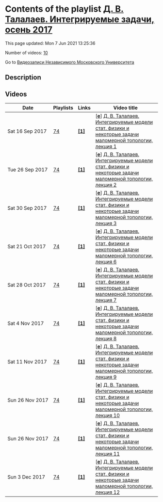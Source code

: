 # Contents of the playlist [Д. В. Талалаев. Интегрируемые задачи, осень 2017](https://www.youtube.com/playlist?list=PLp9ABVh6_x4Erz42Iq-xpEuY5sIU-kwlr)

This page updated: Mon 7 Jun 2021 13:25:36

Number of videos: [10](#videos)

Go to [Видеозаписи Независимого Московского Университета](../README.md)

## Description



## Videos

|Date|Playlists|Links|Video title|
|---|---|---|---|
| Sat&nbsp;16&nbsp;Sep&nbsp;2017 | [74](../playlists/74 "Д. В. Талалаев. Интегрируемые задачи, осень 2017") | [**[1]**](http://ium.mccme.ru/f17/f17-talalaev.html) | [[**e**](https://studio.youtube.com/video/o1SvLwSZ1nc/edit "Edit")] [Д. В. Талалаев. Интегрируемые модели стат. физики и некоторые задачи маломерной топологии, лекция 1](https://www.youtube.com/watch?v=o1SvLwSZ1nc&list=PLp9ABVh6_x4Erz42Iq-xpEuY5sIU-kwlr "Спецкурс совместно с мех-мат МГУ, рекомендуется студентам 4 курса и выше.&#013;14 сентября 2017 г. 17:30, НМУ 304 (Москва, Большой Власьевский пер., 11)&#013;http://ium.mccme.ru/f17/f17-talalaev.html") |
| Tue&nbsp;26&nbsp;Sep&nbsp;2017 | [74](../playlists/74 "Д. В. Талалаев. Интегрируемые задачи, осень 2017") | [**[1]**](http://ium.mccme.ru/f17/f17-talalaev.html) | [[**e**](https://studio.youtube.com/video/uDfjIYwmYIg/edit "Edit")] [Д. В. Талалаев. Интегрируемые модели стат. физики и некоторые задачи маломерной топологии, лекция 2](https://www.youtube.com/watch?v=uDfjIYwmYIg&list=PLp9ABVh6_x4Erz42Iq-xpEuY5sIU-kwlr "Спецкурс совместно с мех-мат МГУ, рекомендуется студентам 4 курса и выше.&#013;21 сентября 2017 г. 17:30, НМУ 304 (Москва, Большой Власьевский пер., 11)&#013;http://ium.mccme.ru/f17/f17-talalaev.html") |
| Sat&nbsp;30&nbsp;Sep&nbsp;2017 | [74](../playlists/74 "Д. В. Талалаев. Интегрируемые задачи, осень 2017") | [**[1]**](http://ium.mccme.ru/f17/f17-talalaev.html) | [[**e**](https://studio.youtube.com/video/zdty7mtNX0Y/edit "Edit")] [Д. В. Талалаев. Интегрируемые модели стат. физики и некоторые задачи маломерной топологии, лекция 3](https://www.youtube.com/watch?v=zdty7mtNX0Y&list=PLp9ABVh6_x4Erz42Iq-xpEuY5sIU-kwlr "Спецкурс совместно с мех-мат МГУ, рекомендуется студентам 4 курса и выше.&#013;28 сентября 2017 г. 17:30, НМУ 304 (Москва, Большой Власьевский пер., 11)&#013;http://ium.mccme.ru/f17/f17-talalaev.html") |
| Sat&nbsp;21&nbsp;Oct&nbsp;2017 | [74](../playlists/74 "Д. В. Талалаев. Интегрируемые задачи, осень 2017") | [**[1]**](http://ium.mccme.ru/f17/f17-talalaev.html) | [[**e**](https://studio.youtube.com/video/ocMNOr168fI/edit "Edit")] [Д. В. Талалаев. Интегрируемые модели стат. физики и некоторые задачи маломерной топологии, лекция 6](https://www.youtube.com/watch?v=ocMNOr168fI&list=PLp9ABVh6_x4Erz42Iq-xpEuY5sIU-kwlr "Спецкурс совместно с мех-мат МГУ, рекомендуется студентам 4 курса и выше.&#013;19 октября 2017 г. 17:30, НМУ 304 (Москва, Большой Власьевский пер., 11)&#013;http://ium.mccme.ru/f17/f17-talalaev.html") |
| Sat&nbsp;28&nbsp;Oct&nbsp;2017 | [74](../playlists/74 "Д. В. Талалаев. Интегрируемые задачи, осень 2017") | [**[1]**](http://ium.mccme.ru/f17/f17-talalaev.html) | [[**e**](https://studio.youtube.com/video/rnhERAxLwoc/edit "Edit")] [Д. В. Талалаев. Интегрируемые модели стат. физики и некоторые задачи маломерной топологии, лекция 7](https://www.youtube.com/watch?v=rnhERAxLwoc&list=PLp9ABVh6_x4Erz42Iq-xpEuY5sIU-kwlr "Спецкурс совместно с мех-мат МГУ, рекомендуется студентам 4 курса и выше.&#013;26 октября 2017 г. 17:30, НМУ 304 (Москва, Большой Власьевский пер., 11)&#013;http://ium.mccme.ru/f17/f17-talalaev.html") |
| Sat&nbsp;4&nbsp;Nov&nbsp;2017 | [74](../playlists/74 "Д. В. Талалаев. Интегрируемые задачи, осень 2017") | [**[1]**](http://ium.mccme.ru/f17/f17-talalaev.html) | [[**e**](https://studio.youtube.com/video/VhQI4K-43fY/edit "Edit")] [Д. В. Талалаев. Интегрируемые модели стат. физики и некоторые задачи маломерной топологии, лекция 8](https://www.youtube.com/watch?v=VhQI4K-43fY&list=PLp9ABVh6_x4Erz42Iq-xpEuY5sIU-kwlr "Спецкурс совместно с мех-мат МГУ, рекомендуется студентам 4 курса и выше.&#013;2 ноября 2017 г. 17:30, НМУ 304 (Москва, Большой Власьевский пер., 11)&#013;http://ium.mccme.ru/f17/f17-talalaev.html") |
| Sat&nbsp;11&nbsp;Nov&nbsp;2017 | [74](../playlists/74 "Д. В. Талалаев. Интегрируемые задачи, осень 2017") | [**[1]**](http://ium.mccme.ru/f17/f17-talalaev.html) | [[**e**](https://studio.youtube.com/video/Km-q5NFEILU/edit "Edit")] [Д. В. Талалаев. Интегрируемые модели стат. физики и некоторые задачи маломерной топологии, лекция 9](https://www.youtube.com/watch?v=Km-q5NFEILU&list=PLp9ABVh6_x4Erz42Iq-xpEuY5sIU-kwlr "Спецкурс совместно с мех-мат МГУ, рекомендуется студентам 4 курса и выше.&#013;9 ноября 2017 г. 17:30, НМУ 304 (Москва, Большой Власьевский пер., 11)&#013;http://ium.mccme.ru/f17/f17-talalaev.html") |
| Sun&nbsp;26&nbsp;Nov&nbsp;2017 | [74](../playlists/74 "Д. В. Талалаев. Интегрируемые задачи, осень 2017") | [**[1]**](http://ium.mccme.ru/f17/f17-talalaev.html) | [[**e**](https://studio.youtube.com/video/d22xUEPthrQ/edit "Edit")] [Д. В. Талалаев. Интегрируемые модели стат. физики и некоторые задачи маломерной топологии, лекция 10](https://www.youtube.com/watch?v=d22xUEPthrQ&list=PLp9ABVh6_x4Erz42Iq-xpEuY5sIU-kwlr "Спецкурс совместно с мех-мат МГУ, рекомендуется студентам 4 курса и выше.&#013;16 ноября 2017 г. 17:30, НМУ 304 (Москва, Большой Власьевский пер., 11)&#013;http://ium.mccme.ru/f17/f17-talalaev.html") |
| Sun&nbsp;26&nbsp;Nov&nbsp;2017 | [74](../playlists/74 "Д. В. Талалаев. Интегрируемые задачи, осень 2017") | [**[1]**](http://ium.mccme.ru/f17/f17-talalaev.html) | [[**e**](https://studio.youtube.com/video/HgHvoYaKyjY/edit "Edit")] [Д. В. Талалаев. Интегрируемые модели стат. физики и некоторые задачи маломерной топологии, лекция 11](https://www.youtube.com/watch?v=HgHvoYaKyjY&list=PLp9ABVh6_x4Erz42Iq-xpEuY5sIU-kwlr "Спецкурс совместно с мех-мат МГУ, рекомендуется студентам 4 курса и выше.&#013;23 ноября 2017 г. 17:30, НМУ 304 (Москва, Большой Власьевский пер., 11)&#013;http://ium.mccme.ru/f17/f17-talalaev.html") |
| Sun&nbsp;3&nbsp;Dec&nbsp;2017 | [74](../playlists/74 "Д. В. Талалаев. Интегрируемые задачи, осень 2017") | [**[1]**](http://ium.mccme.ru/f17/f17-talalaev.html) | [[**e**](https://studio.youtube.com/video/0uhGitNKLQc/edit "Edit")] [Д. В. Талалаев. Интегрируемые модели стат. физики и некоторые задачи маломерной топологии, лекция 12](https://www.youtube.com/watch?v=0uhGitNKLQc&list=PLp9ABVh6_x4Erz42Iq-xpEuY5sIU-kwlr "Спецкурс совместно с мех-мат МГУ, рекомендуется студентам 4 курса и выше.&#013;30 ноября 2017 г. 17:30, НМУ 304 (Москва, Большой Власьевский пер., 11)&#013;http://ium.mccme.ru/f17/f17-talalaev.html") |

